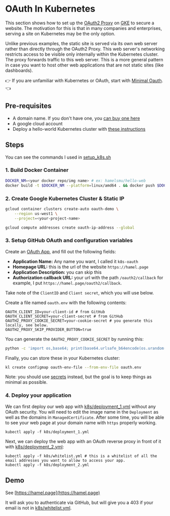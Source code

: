 # OAuth In Kubernetes

This section shows how to set up the [OAuth2 Proxy](https://oauth2-proxy.github.io/oauth2-proxy/docs/configuration/overview) on  [GKE](https://cloud.google.com/kubernetes-engine) to secure a website.  The motivation for this is that in many companies and enterprises, serving a site on Kubernetes may be the only option.

Unlike previous examples, the static site is served via its own web server rather than directly through the OAuth2 Proxy.  This web server's networking restricts access to be visible only internally within the Kubernetes cluster. The proxy forwards traffic to this web server.  This is a more general pattern in case you want to host other web applications that are not static sites (like dashboards).

:point_right: If you are unfamiliar with Kubernetes or OAuth, start with [Minimal Oauth](../local/README.md). :point_left:

## Pre-requisites

- A domain name.  If you don't have one, you [can buy one here](https://domains.google.com/)
- A google cloud account
- Deploy a hello-world Kubernetes cluster with [these instructions](https://cloud.google.com/kubernetes-engine/docs/deploy-app-cluster)

## Steps

You can see the commands I used in [setup_k8s.sh](./setup_k8s.sh)

### 1. Build Docker Container

```bash
DOCKER_NM=<your docker repo/img name> # ex: hamelsmu/hello-web
docker build -t $DOCKER_NM --platform=linux/amd64 . && docker push $DOCKER_NM
```

### 2. Create Google Kubernetes Cluster & Static IP

```bash
gcloud container clusters create-auto oauth-demo \
    --region us-west1 \
    --project=<your-project-name>

gcloud compute addresses create oauth-ip-address --global
```

### 3. Setup GitHub OAuth and configuration variables 

Create an [OAuth App](https://github.com/settings/applications/new), and fill out the following fields:

- **Application Name:** Any name you want, I called it `k8s-oauth`
- **Homepage URL:** this is the url of the website `https://hamel.page`
- **Application Description:** you can skip this
- **Authorization callback URL:** your url with the path `/oauth2/callback` for example, I put `https://hamel.page/oauth2/callback`.

Take note of the `ClientID` and `Client secret`, which you will use below.

Create a file named `oauth.env` with the following contents:

```text
OAUTH_CLIENT_ID=your-client-id # from GitHub
OAUTH_CLIENT_SECRET=your-client-secret # from GitHub
OAUTH2_PROXY_COOKIE_SECRET=your-cookie-secret # you generate this locally, see below.
OAUTH2_PROXY_SKIP_PROVIDER_BUTTON=true
```

You can generate the `OAUTH2_PROXY_COOKIE_SECRET` by running this:

```bash
python -c 'import os,base64; print(base64.urlsafe_b64encode(os.urandom(32)).decode())'
```

Finally, you can store these in your Kubernetes cluster:

```bash
kl create configmap oauth-env-file --from-env-file oauth.env
```

Note: you should use [secrets](https://kubernetes.io/docs/concepts/configuration/secret/) instead, but the goal is to keep things as minimal as possible.

### 4. Deploy your application

We can first deploy our web app with [k8s/deployment_1.yml](./k8s/deployment_1.yml) without any OAuth security.  You will need to edit the image name in the `Deployment` as well as the domains in `ManagedCertificate`.  After some time, you will be able to see your web page at your domain name with `https` properly working.

```
kubectl apply -f k8s/deployment_1.yml
```

Next, we can deploy the web app with an OAuth reverse proxy in front of it with [k8s/deployment_2.yml](./k8s/deployment_2.yml):

```
kubectl apply -f k8s/whitelist.yml # this is a whitelist of all the email addresses you want to allow to access your app.
kubectl apply -f k8s/deployment_2.yml
```

## Demo

See [https://hamel.page](https://hamel.page)

It will ask you to authenticate via GitHub, but will give you a 403 if your email is not in [k8s/whitelist.yml](./k8s/whitelist.yml).


